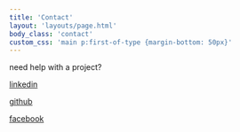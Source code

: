 ```yaml
---
title: 'Contact'
layout: 'layouts/page.html'
body_class: 'contact'
custom_css: 'main p:first-of-type {margin-bottom: 50px}'
---
```


need help with a project?



[linkedin](https://www.linkedin.com/in/emily-berghen/)

[github](https://github.com/emilyberghen)

[facebook](https://www.facebook.com/emily.berghen)